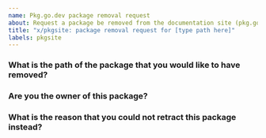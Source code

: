 ```yaml
---
name: Pkg.go.dev package removal request
about: Request a package be removed from the documentation site (pkg.go.dev)
title: "x/pkgsite: package removal request for [type path here]"
labels: pkgsite
---
```


<!--
Please answer these questions before submitting your issue. Thanks!
-->

### What is the path of the package that you would like to have removed?

<!---
We can remove packages with a shared path prefix.
For example, a request for "github.com/author" would remove all pkg.go.dev pages with that package path prefix.
--->



### Are you the owner of this package?

<!---
Only the package owners can request to have their packages removed from pkg.go.dev.
--->



### What is the reason that you could not retract this package instead?

<!---
If you would like to have your module removed from pkg.go.dev, we recommend that you retract them, so that they can be removed from the go command and proxy.golang.org as well.

Retracting a module version involves adding a retract directive to your go.mod file and publishing a new version. For example: https://github.com/jba/retract-demo/blob/main/go.mod#L5-L8

See https://pkg.go.dev/about#removing-a-package for additional tips on retractions.
--->


